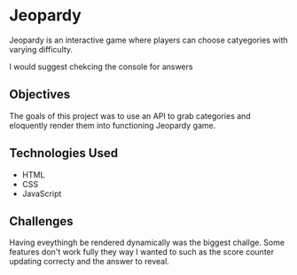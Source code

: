 # Jeopardy
Jeopardy is an interactive game where players can choose catyegories with varying difficulty.

I would suggest chekcing the console for answers

## Objectives
The goals of this project was to use an API to grab categories and eloquently render them into functioning Jeopardy game.

## Technologies Used
- HTML
- CSS
- JavaScript

## Challenges
Having eveythingh be rendered dynamically was the biggest challge.
Some features don't work fully they way I wanted to such as the score counter updating correcty and the answer to reveal.
